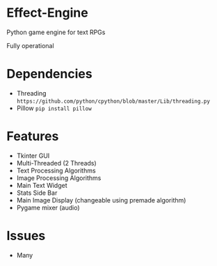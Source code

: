 # Effect-Engine
Python game engine for text RPGs

Fully operational

# Dependencies
- Threading ```https://github.com/python/cpython/blob/master/Lib/threading.py```
- Pillow ```pip install pillow```

# Features
- Tkinter GUI
- Multi-Threaded (2 Threads)
- Text Processing Algorithms
- Image Processing Algorithms
- Main Text Widget
- Stats Side Bar
- Main Image Display (changeable using premade algorithm)
- Pygame mixer (audio)

# Issues
- Many
